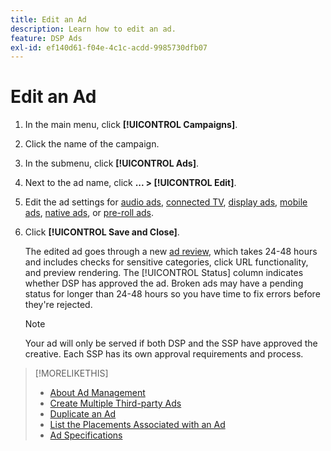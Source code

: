 ```yaml
---
title: Edit an Ad
description: Learn how to edit an ad.
feature: DSP Ads
exl-id: ef140d61-f04e-4c1c-acdd-9985730dfb07
---
```

# Edit an Ad

1. In the main menu, click **[!UICONTROL Campaigns]**.
1. Click the name of the campaign.
1. In the submenu, click **[!UICONTROL Ads]**.
1. Next to the ad name, click  **... > [!UICONTROL Edit]**.
1. Edit the ad settings for [audio ads](ad-settings-audio.md), [connected TV](ad-settings-connected-tv.md), [display ads](ad-settings-display.md), [mobile ads](ad-settings-mobile.md), [native ads](ad-settings-native.md), or [pre-roll ads](ad-settings-pre-roll.md).
1. Click **[!UICONTROL Save and Close]**.

   The edited ad goes through a new [ad review](ad-about.md), which takes 24-48 hours and includes checks for sensitive categories, click URL functionality, and preview rendering. The [!UICONTROL Status] column indicates whether DSP has approved the ad. Broken ads may have a pending status for longer than 24-48 hours so you have time to fix errors before they're rejected.

   >[!NOTE]
   >
   >Your ad will only be served if both DSP and the SSP have approved the creative. Each SSP has its own approval requirements and process.

>[!MORELIKETHIS]
>
>* [About Ad Management](ad-about.md)
>* [Create Multiple Third-party Ads](ad-create-third-party.md)
>* [Duplicate an Ad](ad-duplicate.md)
>* [List the Placements Associated with an Ad](ad-list-placements.md)
>* [Ad Specifications](/help/dsp/assets/ad-specs.pdf)
